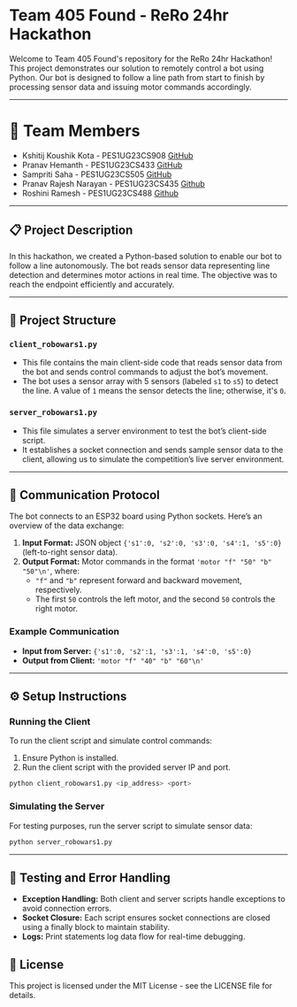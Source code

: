# Team 405 Found - ReRo 24hr Hackathon

Welcome to Team 405 Found's repository for the ReRo 24hr Hackathon! This project demonstrates our solution to remotely control a bot using Python. Our bot is designed to follow a line path from start to finish by processing sensor data and issuing motor commands accordingly.

---

# 👥 Team Members

- Kshitij Koushik Kota - PES1UG23CS908 [GitHub](https://github.com/kshitijkota)
- Pranav Hemanth - PES1UG23CS433 [GitHub](https://github.com/Pranavh-2004)
- Sampriti Saha - PES1UG23CS505 [GitHub](https://github.com/Sampriti2803)
- Pranav Rajesh Narayan - PES1UG23CS435 [Github](https://github.com/pranav-rn)
- Roshini Ramesh - PES1UG23CS488 [Github](https://github.com/roshr22)

---

## 📋 Project Description

In this hackathon, we created a Python-based solution to enable our bot to follow a line autonomously. The bot reads sensor data representing line detection and determines motor actions in real time. The objective was to reach the endpoint efficiently and accurately.

---

## 🚀 Project Structure

### `client_robowars1.py`

- This file contains the main client-side code that reads sensor data from the bot and sends control commands to adjust the bot’s movement.
- The bot uses a sensor array with 5 sensors (labeled `s1` to `s5`) to detect the line. A value of `1` means the sensor detects the line; otherwise, it's `0`.

### `server_robowars1.py`

- This file simulates a server environment to test the bot’s client-side script.
- It establishes a socket connection and sends sample sensor data to the client, allowing us to simulate the competition’s live server environment.

---

## 📡 Communication Protocol

The bot connects to an ESP32 board using Python sockets. Here’s an overview of the data exchange:

1. **Input Format:** JSON object `{'s1':0, 's2':0, 's3':0, 's4':1, 's5':0}` (left-to-right sensor data).
2. **Output Format:** Motor commands in the format `'motor "f" "50" "b" "50"\n'`, where:
   - `"f"` and `"b"` represent forward and backward movement, respectively.
   - The first `50` controls the left motor, and the second `50` controls the right motor.

### Example Communication

- **Input from Server:** `{'s1':0, 's2':1, 's3':1, 's4':0, 's5':0}`
- **Output from Client:** `'motor "f" "40" "b" "60"\n'`

---

## ⚙️ Setup Instructions

### Running the Client

To run the client script and simulate control commands:

1. Ensure Python is installed.
2. Run the client script with the provided server IP and port.

```bash
python client_robowars1.py <ip_address> <port>
```

### Simulating the Server

For testing purposes, run the server script to simulate sensor data:

```bash
python server_robowars1.py
```

---

## 🔧 Testing and Error Handling

- **Exception Handling:** Both client and server scripts handle exceptions to avoid connection errors.
- **Socket Closure:** Each script ensures socket connections are closed using a finally block to maintain stability.
- **Logs:** Print statements log data flow for real-time debugging.

## 📜 License

This project is licensed under the MIT License - see the LICENSE file for details.
